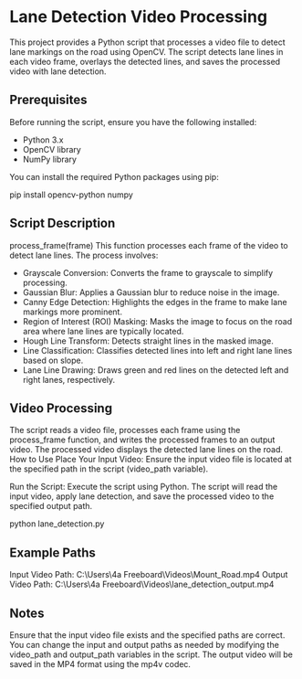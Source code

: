 # Lane Detection Video Processing

This project provides a Python script that processes a video file to detect lane markings on the road using OpenCV. The script detects lane lines in each video frame, overlays the detected lines, and saves the processed video with lane detection.

## Prerequisites

Before running the script, ensure you have the following installed:

- Python 3.x
- OpenCV library
- NumPy library

You can install the required Python packages using pip:


  pip install opencv-python numpy

## Script Description
  process_frame(frame)
This function processes each frame of the video to detect lane lines. The process involves:

 - Grayscale Conversion: Converts the frame to grayscale to simplify processing.
 - Gaussian Blur: Applies a Gaussian blur to reduce noise in the image.
 - Canny Edge Detection: Highlights the edges in the frame to make lane markings more prominent.
 - Region of Interest (ROI) Masking: Masks the image to focus on the road area where lane lines are typically located.
 - Hough Line Transform: Detects straight lines in the masked image.
 - Line Classification: Classifies detected lines into left and right lane lines based on slope.
 - Lane Line Drawing: Draws green and red lines on the detected left and right lanes, respectively.
## Video Processing
The script reads a video file, processes each frame using the process_frame function, and writes the processed frames to an output video.
The processed video displays the detected lane lines on the road.
How to Use
Place Your Input Video: Ensure the input video file is located at the specified path in the script (video_path variable).

Run the Script: Execute the script using Python. The script will read the input video, apply lane detection, and save the processed video to the specified output path.


  python lane_detection.py
## Example Paths
  Input Video Path: C:\\Users\\4a Freeboard\\Videos\\Mount_Road.mp4
  Output Video Path: C:\\Users\\4a Freeboard\\Videos\\lane_detection_output.mp4
## Notes
Ensure that the input video file exists and the specified paths are correct.
You can change the input and output paths as needed by modifying the video_path and output_path variables in the script.
The output video will be saved in the MP4 format using the mp4v codec.

